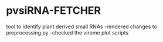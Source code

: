 # pvsiRNA-FETCHER
tool to identify plant derived small RNAs 
-rendered changes to preprocessing.py
-checked the virome plot scripts
